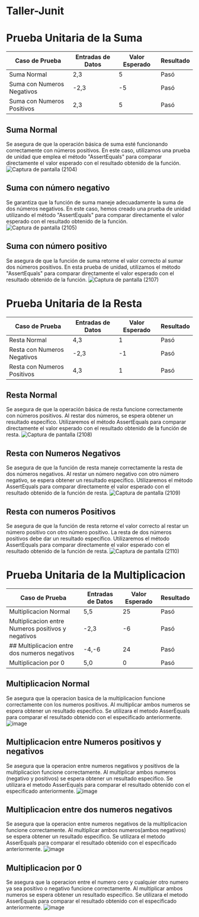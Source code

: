 # Taller-Junit

# Prueba Unitaria de la Suma

| Caso de Prueba               | Entradas de Datos | Valor Esperado | Resultado |
| ---------------------------- | ----------------- | -------------- | --------- |
| Suma Normal                  | 2,3               | 5              | Pasó      |
| Suma con Numeros Negativos   | -2,3              | -5             | Pasó      |
| Suma con Numeros Positivos   | 2,3               | 5              | Pasó      |

## Suma Normal

Se asegura de que la operación básica de suma esté funcionando correctamente con números positivos. En este caso, utilizamos una prueba de unidad que emplea el método "AssertEquals" para comparar directamente el valor esperado con el resultado obtenido de la función.
![Captura de pantalla (2104)](https://github.com/DanielMateoOrellana/Taller-Junit/assets/107369011/6774b8a0-864f-44b0-ad7f-be32304f62ee)

## Suma con número negativo

Se garantiza que la función de suma maneje adecuadamente la suma de dos números negativos. En este caso, hemos creado una prueba de unidad utilizando el método "AssertEquals" para comparar directamente el valor esperado con el resultado obtenido de la función.
![Captura de pantalla (2105)](https://github.com/DanielMateoOrellana/Taller-Junit/assets/107369011/fdc3a2c9-43c5-4860-93f1-67b564d85e8d)


## Suma con número positivo

Se asegura de que la función de suma retorne el valor correcto al sumar dos números positivos. En esta prueba de unidad, utilizamos el método "AssertEquals" para comparar directamente el valor esperado con el resultado obtenido de la función.
![Captura de pantalla (2107)](https://github.com/DanielMateoOrellana/Taller-Junit/assets/107369011/b0d04889-c282-460c-a972-cc4002ba4049)

# Prueba Unitaria de la Resta

| Caso de Prueba               | Entradas de Datos | Valor Esperado | Resultado |
| ---------------------------- | ----------------- | -------------- | --------- |
| Resta Normal                  | 4,3               | 1              | Pasó      |
| Resta con Numeros Negativos   | -2,3              | -1             | Pasó      |
| Resta con Numeros Positivos   | 4,3               | 1              | Pasó      |

## Resta Normal

Se asegura de que la operación básica de resta funcione correctamente con números positivos. Al restar dos números, se espera obtener un resultado específico. Utilizaremos el método AssertEquals para comparar directamente el valor esperado con el resultado obtenido de la función de resta.
![Captura de pantalla (2108)](https://github.com/DanielMateoOrellana/Taller-Junit/assets/107369011/002a3662-a46c-4ca1-82d9-1d3993d131cf)

## Resta con Numeros Negativos

Se asegura de que la función de resta maneje correctamente la resta de dos números negativos. Al restar un número negativo con otro número negativo, se espera obtener un resultado específico. Utilizaremos el método AssertEquals para comparar directamente el valor esperado con el resultado obtenido de la función de resta.
![Captura de pantalla (2109)](https://github.com/DanielMateoOrellana/Taller-Junit/assets/107369011/bc4d6090-3ec7-42ef-afa9-813c5dec1fb0)

## Resta con numeros Positivos 

Se asegura de que la función de resta retorne el valor correcto al restar un número positivo con otro número positivo. La resta de dos números positivos debe dar un resultado específico. Utilizaremos el método AssertEquals para comparar directamente el valor esperado con el resultado obtenido de la función de resta.
![Captura de pantalla (2110)](https://github.com/DanielMateoOrellana/Taller-Junit/assets/107369011/98180b46-ddb1-4942-8821-947f954c179d)

# Prueba Unitaria de la Multiplicacion 
   
| Caso de Prueba                                       | Entradas de Datos | Valor Esperado | Resultado |
| ---------------------------------------------------- | ----------------- | -------------- | --------- |
| Multiplicacion Normal                                | 5,5               | 25             | Pasó      |
| Multiplicacion entre Numeros positivos y negativos   | -2,3              | -6             | Pasó      |
| ## Multiplicacion entre dos numeros negativos        | -4,-6             | 24             | Pasó      |
| Multiplicacion por 0                                 | 5,0               | 0              | Pasó      |

## Multiplicacion Normal 

Se asegura que la operacion basica de la multiplicacion funcione correctamente con los numeros positivos. Al multiplicar ambos numeros se espera obtener un resultado especifico. Se utilizara el metodo AsserEquals para comparar el resultado obtenido con el especificado anteriormente.
![image](https://github.com/DanielMateoOrellana/Taller-Junit/assets/136995519/a78a4021-4786-4edc-acd3-22ee4a154279)

## Multiplicacion entre Numeros positivos y negativos

Se asegura que la operacion entre numeros negativos y positivos de la multiplicacion funcione correctamente. Al multiplicar ambos numeros (negativo y positivos) se espera obtener un resultado especifico. Se utilizara el metodo AsserEquals para comparar el resultado obtenido con el especificado anteriormente.
![image](https://github.com/DanielMateoOrellana/Taller-Junit/assets/136995519/bfb0c3e4-6480-4962-9445-827bfac116b4)

## Multiplicacion entre dos numeros negativos

Se asegura que la operacion entre numeros negativos de la multiplicacion funcione correctamente. Al multiplicar ambos numeros(ambos negativos) se espera obtener un resultado especifico. Se utilizara el metodo AsserEquals para comparar el resultado obtenido con el especificado anteriormente.
![image](https://github.com/DanielMateoOrellana/Taller-Junit/assets/136995519/019bece4-aef4-4653-b95d-e8e00df5be4c)

## Multiplicacion por 0

Se asegura que la operacion entre el numero cero y cualquier otro numero ya sea positivo o negativo funcione correctamente. Al multiplicar ambos numeros se espera obtener un resultado especifico. Se utilizara el metodo AsserEquals para comparar el resultado obtenido con el especificado anteriormente.
![image](https://github.com/DanielMateoOrellana/Taller-Junit/assets/136995519/15ea5b13-5c56-4cad-aaf4-bce242c32689)




